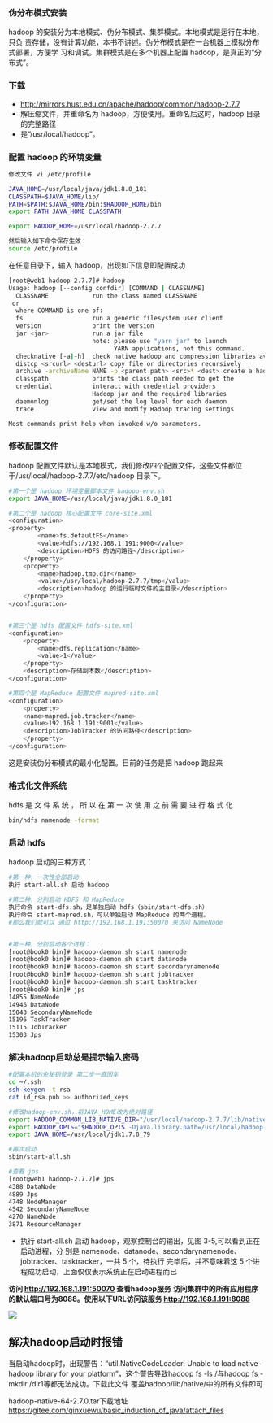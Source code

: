 ### 伪分布模式安装
hadoop 的安装分为本地模式、伪分布模式、集群模式。本地模式是运行在本地，只负
责存储，没有计算功能，本书不讲述。伪分布模式是在一台机器上模拟分布式部署，方便学
习和调试。集群模式是在多个机器上配置 hadoop，是真正的“分布式”。

 

### 下载
- http://mirrors.hust.edu.cn/apache/hadoop/common/hadoop-2.7.7
- 解压缩文件，并重命名为 hadoop，方便使用。重命名后这时，hadoop 目录的完整路径
- 是“/usr/local/hadoop”。

### 配置 hadoop 的环境变量
```bash
修改文件 vi /etc/profile

JAVA_HOME=/usr/local/java/jdk1.8.0_181
CLASSPATH=$JAVA_HOME/lib/
PATH=$PATH:$JAVA_HOME/bin:$HADOOP_HOME/bin
export PATH JAVA_HOME CLASSPATH

export HADOOP_HOME=/usr/local/hadoop-2.7.7

然后输入如下命令保存生效：
source /etc/profile
```
在任意目录下，输入 hadoop，出现如下信息即配置成功

```bash
[root@web1 hadoop-2.7.7]# hadoop
Usage: hadoop [--config confdir] [COMMAND | CLASSNAME]
  CLASSNAME            run the class named CLASSNAME
 or
  where COMMAND is one of:
  fs                   run a generic filesystem user client
  version              print the version
  jar <jar>            run a jar file
                       note: please use "yarn jar" to launch
                             YARN applications, not this command.
  checknative [-a|-h]  check native hadoop and compression libraries availability
  distcp <srcurl> <desturl> copy file or directories recursively
  archive -archiveName NAME -p <parent path> <src>* <dest> create a hadoop archive
  classpath            prints the class path needed to get the
  credential           interact with credential providers
                       Hadoop jar and the required libraries
  daemonlog            get/set the log level for each daemon
  trace                view and modify Hadoop tracing settings

Most commands print help when invoked w/o parameters.
```

### 修改配置文件
hadoop 配置文件默认是本地模式，我们修改四个配置文件，这些文件都位于/usr/local/hadoop-2.7.7/etc/hadoop 目录下。
```bash
#第一个是 hadoop 环境变量脚本文件 hadoop-env.sh
export JAVA_HOME=/usr/local/java/jdk1.8.0_181

#第二个是 hadoop 核心配置文件 core-site.xml
<configuration>
<property>
        <name>fs.defaultFS</name>
        <value>hdfs://192.168.1.191:9000</value>
        <description>HDFS 的访问路径</description>
    </property>
    <property>
        <name>hadoop.tmp.dir</name>
        <value>/usr/local/hadoop-2.7.7/tmp</value>
        <description>hadoop 的运行临时文件的主目录</description>
    </property>
</configuration>


#第三个是 hdfs 配置文件 hdfs-site.xml
<configuration>
    <property>
        <name>dfs.replication</name>
        <value>1</value>
    </property>
    <description>存储副本数</description>
</configuration>

#第四个是 MapReduce 配置文件 mapred-site.xml
<configuration>
    <property>
	<name>mapred.job.tracker</name>
	<value>192.168.1.191:9001</value>
	<description>JobTracker 的访问路径</description>
    </property>
</configuration>
```
这是安装伪分布模式的最小化配置。目前的任务是把 hadoop 跑起来

### 格式化文件系统
hdfs 是 文 件 系 统 ， 所 以 在 第 一 次 使 用 之 前 需 要 进 行 格 式 化

```bash
bin/hdfs namenode -format
```
### 启动 hdfs 
hadoop 启动的三种方式：

```bash
#第一种，一次性全部启动
执行 start-all.sh 启动 hadoop

#第二种，分别启动 HDFS 和 MapReduce
执行命令 start-dfs.sh，是单独启动 hdfs（sbin/start-dfs.sh）
执行命令 start-mapred.sh，可以单独启动 MapReduce 的两个进程。
#那么我们就可以 通过 http://192.168.1.191:50070 来访问 NameNode


#第三种，分别启动各个进程：
[root@book0 bin]# hadoop-daemon.sh start namenode
[root@book0 bin]# hadoop-daemon.sh start datanode
[root@book0 bin]# hadoop-daemon.sh start secondarynamenode
[root@book0 bin]# hadoop-daemon.sh start jobtracker
[root@book0 bin]# hadoop-daemon.sh start tasktracker
[root@book0 bin]# jps
14855 NameNode
14946 DataNode
15043 SecondaryNameNode
15196 TaskTracker
15115 JobTracker
15303 Jps
```
### 解决hadoop启动总是提示输入密码

```bash
#配置本机的免秘钥登录 第二步一直回车
cd ~/.ssh
ssh-keygen -t rsa  
cat id_rsa.pub >> authorized_keys 

#修改hadoop-env.sh，将JAVA_HOME改为绝对路径
export HADOOP_COMMON_LIB_NATIVE_DIR="/usr/local/hadoop-2.7.7/lib/native"
export HADOOP_OPTS="$HADOOP_OPTS -Djava.library.path=/usr/local/hadoop-2.7.7/lib/native"
export JAVA_HOME=/usr/local/jdk1.7.0_79

#再次启动
sbin/start-all.sh 

#查看 jps
[root@web1 hadoop-2.7.7]# jps
4388 DataNode
4889 Jps
4748 NodeManager
4542 SecondaryNameNode
4270 NameNode
3871 ResourceManager
```
- 执行 start-all.sh 启动 hadoop，观察控制台的输出，见图 3-5,可以看到正在启动进程，分
别是 namenode、datanode、secondarynamenode、jobtracker、tasktracker，一共 5 个，待执行
完毕后，并不意味着这 5 个进程成功启动，上面仅仅表示系统正在启动进程而已

 **访问 http://192.168.1.191:50070 查看hadoop服务** 
 **访问集群中的所有应用程序的默认端口号为8088。使用以下URL访问该服务  http://192.168.1.191:8088** 

<img src="../../../images/hadoop1.png">

解决hadoop启动时报错
-------------
当启动hadoop时，出现警告：“util.NativeCodeLoader: Unable to load native-hadoop library for your platform”，这个警告导致hadoop fs -ls /与hadoop fs -mkdir /dir1等都无法成功。下载此文件 覆盖hadoop/lib/native/中的所有文件即可

hadoop-native-64-2.7.0.tar下载地址
https://gitee.com/qinxuewu/basic_induction_of_java/attach_files